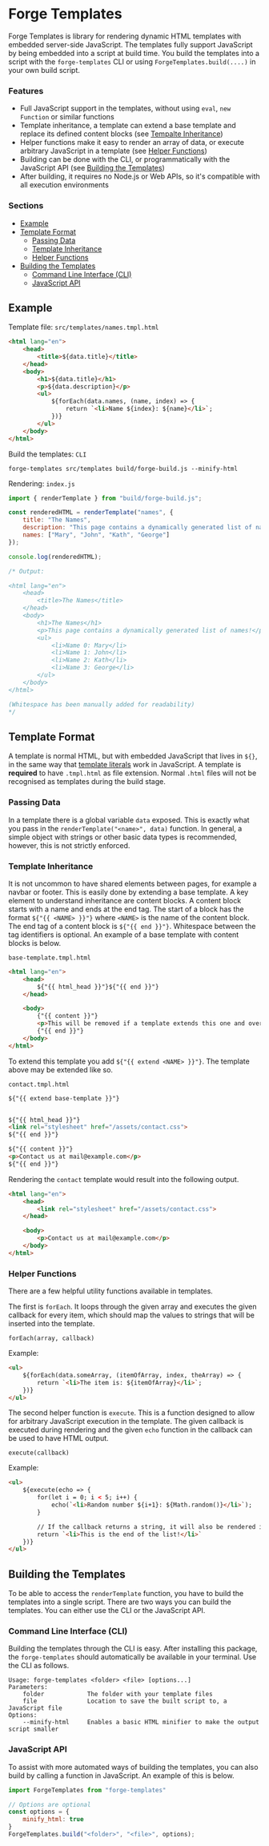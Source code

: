 # Forge Templates
Forge Templates is library for rendering dynamic HTML templates with embedded server-side JavaScript.
The templates fully support JavaScript by being embedded into a script at build time. You build the templates into a 
script with the `forge-templates` CLI or using `ForgeTemplates.build(....)` in your own build script.

### Features
- Full JavaScript support in the templates, without using `eval`, `new Function` or similar functions
- Template inheritance, a template can extend a base template and replace its defined content blocks (see [Tempalte Inheritance](#template-inheritance))
- Helper functions make it easy to render an array of data, or execute arbitrary JavaScript in a template (see [Helper Functions](#helper-functions))
- Building can be done with the CLI, or programmatically with the JavaScript API (see [Building the Templates](#building-the-templates))
- After building, it requires no Node.js or Web APIs, so it's compatible with all execution environments


### Sections
- [Example](#example)
- [Template Format](#template-format)
  - [Passing Data](#passing-data)
  - [Template Inheritance](#template-inheritance)
  - [Helper Functions](#helper-functions)
- [Building the Templates](#building-the-templates)
  - [Command Line Interface (CLI)](#command-line-interface-cli)
  - [JavaScript API](#javascript-api)

## Example
Template file: `src/templates/names.tmpl.html`
```html
<html lang="en">
    <head>
        <title>${data.title}</title>
    </head>
    <body>
        <h1>${data.title}</h1>
        <p>${data.description}</p>
        <ul>
            ${forEach(data.names, (name, index) => {
                return `<li>Name ${index}: ${name}</li>`;
            })}
        </ul>
    </body>
</html>
```

Build the templates: `CLI`
```
forge-templates src/templates build/forge-build.js --minify-html
```

Rendering: `index.js`
```js
import { renderTemplate } from "build/forge-build.js";

const renderedHTML = renderTemplate("names", {
    title: "The Names",
    description: "This page contains a dynamically generated list of names!",
    names: ["Mary", "John", "Kath", "George"]
});

console.log(renderedHTML);

/* Output:

<html lang="en">
    <head>
        <title>The Names</title>
    </head>
    <body>
        <h1>The Names</h1>
        <p>This page contains a dynamically generated list of names!</p>
        <ul>
            <li>Name 0: Mary</li>
            <li>Name 1: John</li>
            <li>Name 2: Kath</li>
            <li>Name 3: George</li>
        </ul>
    </body>
</html>

(Whitespace has been manually added for readability)
*/
```



## Template Format
A template is normal HTML, but with embedded JavaScript that lives in `${}`, in the same way that
[template literals](https://developer.mozilla.org/en-US/docs/Web/JavaScript/Reference/Template_literals) work in
JavaScript. A template is **required** to have `.tmpl.html` as file extension. Normal `.html` files will not be recognised
as templates during the build stage.

### Passing Data
In a template there is a global variable `data` exposed. This is exactly what you pass in the
`renderTemplate("<name>", data)` function. In general, a simple object with strings or other basic data types is
recommended, however, this is not strictly enforced.

### Template Inheritance
It is not uncommon to have shared elements between pages, for example a navbar or footer. This is easily done by
extending a base template. A key element to understand inheritance are content blocks. A content block starts with a
name and ends at the end tag. The start of a block has the format `${"{{ <NAME> }}"}` where `<NAME>` is the name of
the content block. The end tag of a content block is `${"{{ end }}"}`. Whitespace between the tag identifiers is
optional. An example of a base template with content blocks is below.

`base-template.tmpl.html`
```html
<html lang="en">
    <head>
        ${"{{ html_head }}"}${"{{ end }}"}
    </head>

    <body>
        {"{{ content }}"}
        <p>This will be removed if a template extends this one and overrides the "content" content block</p>
        {"{{ end }}"}
    </body>
</html>
```

To extend this template you add `${"{{ extend <NAME> }}"}`. The template above may be extended like so.

`contact.tmpl.html`
```html
${"{{ extend base-template }}"}


${"{{ html_head }}"}
<link rel="stylesheet" href="/assets/contact.css">
${"{{ end }}"}

${"{{ content }}"}
<p>Contact us at mail@example.com</p>
${"{{ end }}"}
```

Rendering the `contact` template would result into the following output.
```html
<html lang="en">
    <head>
        <link rel="stylesheet" href="/assets/contact.css">
    </head>

    <body>
        <p>Contact us at mail@example.com</p>
    </body>
</html>
```


### Helper Functions
There are a few helpful utility functions available in templates. 

The first is `forEach`. It loops through the given array and executes the given callback for every item, which should
map the values to strings that will be inserted into the template.

`forEach(array, callback)`

Example:
```html
<ul>
    ${forEach(data.someArray, (itemOfArray, index, theArray) => {
        return `<li>The item is: ${itemOfArray}</li>`;
    })}
</ul>
```

The second helper function is `execute`. This is a function designed to allow for arbitrary JavaScript execution in the
template. The given callback is executed during rendering and the given `echo` function in the callback can be used
to have HTML output.

`execute(callback)`

Example:
```html
<ul>
    ${execute(echo => {
        for(let i = 0; i < 5; i++) {
            echo(`<li>Random number ${i+1}: ${Math.random()}</li>`);
        }

        // If the callback returns a string, it will also be rendered in the HTML (optional)
        return `<li>This is the end of the list!</li>`
    })}
</ul>
```



## Building the Templates
To be able to access the `renderTemplate` function, you have to build the templates into a single script. There are two
ways you can build the templates. You can either use the CLI or the JavaScript API. 

### Command Line Interface (CLI)
Building the templates through the CLI is easy. After installing this package, the `forge-templates` should automatically
be available in your terminal. Use the CLI as follows.
```
Usage: forge-templates <folder> <file> [options...]
Parameters:
    folder            The folder with your template files
    file              Location to save the built script to, a JavaScript file
Options:
    --minify-html     Enables a basic HTML minifier to make the output script smaller
```

### JavaScript API
To assist with more automated ways of building the templates, you can also build by calling a function in JavaScript.
An example of this is below.
```js
import ForgeTemplates from "forge-templates"

// Options are optional
const options = {
    minify_html: true
}
ForgeTemplates.build("<folder>", "<file>", options);
```